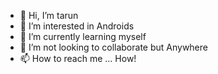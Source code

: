 - 👋 Hi, I’m tarun
- 👀 I’m interested in Androids
- 🌱 I’m currently learning myself
- 💞️ I’m not looking to collaborate but Anywhere
- 📫 How to reach me ... How!

<!---
oktarun/oktarun is a ✨ special ✨ repository because its `README.md` (this file) appears on your GitHub profile.
You can click the Preview link to take a look at your changes.
--->
